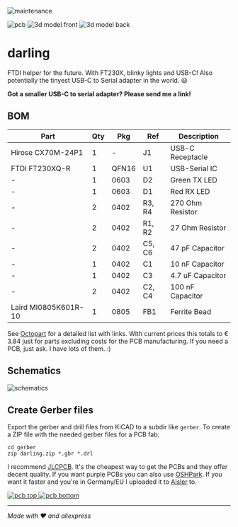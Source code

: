 ![maintenance](https://img.shields.io/maintenance/yes/2024)

![pcb][pcb]
![3d model front][3d-front]
![3d model back][3d-back]

darling
=======

FTDI helper for the future. With FT230X, blinky lights and USB-C! Also potentially the tinyest USB-C to Serial adapter in the world. :smiley:

__Got a smaller USB-C to serial adapter? Please send me a link!__


BOM
---

| Part                 | Qty | Pkg   | Ref    | Description      |
| -------------------- | -   | ----- | ------ | ---------------- |
| Hirose CX70M-24P1    | 1   | -     | J1     | USB-C Receptacle |
| FTDI FT230XQ-R       | 1   | QFN16 | U1     | USB-Serial IC    |
| -                    | 1   | 0603  | D2     | Green TX LED     |
| -                    | 1   | 0603  | D1     | Red RX LED       |
| -                    | 2   | 0402  | R3, R4 | 270 Ohm Resistor |
| -                    | 2   | 0402  | R1, R2 | 27 Ohm Resistor  |
| -                    | 2   | 0402  | C5, C6 | 47 pF Capacitor  |
| -                    | 1   | 0402  | C1     | 10 nF Capacitor  |
| -                    | 1   | 0402  | C3     | 4.7 uF Capacitor |
| -                    | 2   | 0402  | C2, C4 | 100 nF Capacitor |
| Laird MI0805K601R-10 | 1   | 0805  | FB1    | Ferrite Bead     |

See [Octopart][octopart] for a detailed list with links.
With current prices this totals to € 3.84 just for parts excluding costs for the PCB manufacturing. If you need a PCB, just ask. I have lots of them. :)


Schematics
----------

![schematics][schema]


Create Gerber files
-------------------

Export the gerber and drill files from KiCAD to a subdir like `gerber`. To create a ZIP file with the needed gerber files for a PCB fab:

```
cd gerber
zip darling.zip *.gbr *.drl
```

I recommend [JLCPCB][jlcpcb]. It's the cheapest way to get the PCBs and they offer decent quality.
If you want purple PCBs you can also use [OSHPark][oshpark].
If you want it faster and you're in Germany/EU I uploaded it to [Aisler][aisler] to.

[![pcb top][oshpark_darling_top] ![pcb bottom][oshpark_darling_bottom]][oshpark]

---

_Made with :heart: and aliexpress_


[pcb]: https://gitlab.com/xengi/darling/raw/master/darling_pcb.png
[3d-front]: https://gitlab.com/xengi/darling/raw/master/darling_3d_front.png
[3d-back]: https://gitlab.com/xengi/darling/raw/master/darling_3d_back.png
[schema]: https://gitlab.com/xengi/darling/raw/master/darling_schema.png
[octopart]: https://octopart.com/bom-tool/4VikRkAe
[jlcpcb]: https://jlcpcb.com/
[oshpark_darling_top]: https://644db4de3505c40a0444-327723bce298e3ff5813fb42baeefbaa.ssl.cf1.rackcdn.com/4cf1ffcfeee0332e9eda92195310da6b.png
[oshpark_darling_bottom]: https://644db4de3505c40a0444-327723bce298e3ff5813fb42baeefbaa.ssl.cf1.rackcdn.com/1f266f38a687f960f46bc39729592b03.png
[oshpark]: https://oshpark.com/shared_projects/s8UnAcGC
[aisler]: https://aisler.net/p/NFTQABKA
